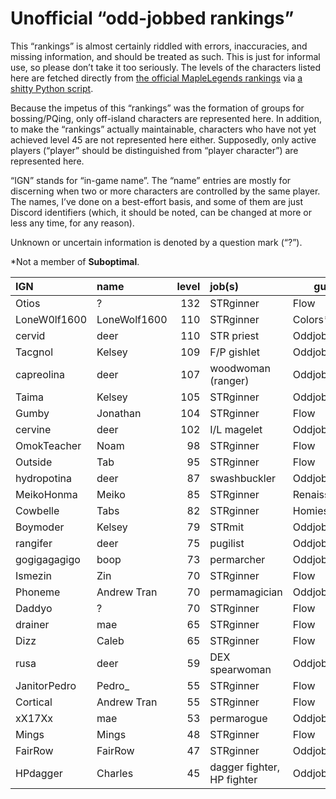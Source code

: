 # Unofficial “odd-jobbed rankings”

This “rankings” is almost certainly riddled with errors, inaccuracies, and
missing information, and should be treated as such. This is just for informal
use, so please don’t take it too seriously. The levels of the characters listed
here are fetched directly from [the official MapleLegends
rankings](https://maplelegends.com/ranking/all) via [a shitty Python
script](https://codeberg.org/oddjobs/odd-jobbed_rankings/src/branch/master/update.py).

Because the impetus of this “rankings” was the formation of groups for
bossing/PQing, only off-island characters are represented here. In addition, to
make the “rankings” actually maintainable, characters who have not yet achieved
level 45 are not represented here either. Supposedly, only active players
(“player” should be distinguished from “player character”) are represented
here.

“IGN” stands for “in-game name”. The “name” entries are mostly for discerning
when two or more characters are controlled by the same player. The names, I’ve
done on a best-effort basis, and some of them are just Discord identifiers
(which, it should be noted, can be changed at more or less any time, for any
reason).

Unknown or uncertain information is denoted by a question mark (“?”).

\*Not a member of <b>Suboptimal</b>.

| IGN        | name         | level | job(s)                 | guild         |
| :--------- | :----------- | ----: | :--------------------- | ------------- |
| Otios | ? | 132 | STRginner | Flow |
| LoneW0lf1600 | LoneWolf1600 | 110 | STRginner | Colors\* |
| cervid | deer | 110 | STR priest | Oddjobs |
| Tacgnol | Kelsey | 109 | F/P gishlet | Oddjobs |
| capreolina | deer | 107 | woodwoman (ranger) | Oddjobs |
| Taima | Kelsey | 105 | STRginner | Oddjobs |
| Gumby | Jonathan | 104 | STRginner | Flow |
| cervine | deer | 102 | I/L magelet | Oddjobs |
| OmokTeacher | Noam | 98 | STRginner | Flow |
| Outside | Tab | 95 | STRginner | Flow |
| hydropotina | deer | 87 | swashbuckler | Oddjobs |
| MeikoHonma | Meiko | 85 | STRginner | Renaissance\* |
| Cowbelle | Tabs | 82 | STRginner | Homies\* |
| Boymoder | Kelsey | 79 | STRmit | Oddjobs |
| rangifer | deer | 75 | pugilist | Oddjobs |
| gogigagagigo | boop | 73 | permarcher | Oddjobs |
| Ismezin | Zin | 70 | STRginner | Flow |
| Phoneme | Andrew Tran | 70 | permamagician | Oddjobs |
| Daddyo | ? | 70 | STRginner | Flow |
| drainer | mae | 65 | STRginner | Flow |
| Dizz | Caleb | 65 | STRginner | Flow |
| rusa | deer | 59 | DEX spearwoman | Oddjobs |
| JanitorPedro | Pedro\_ | 55 | STRginner | Flow |
| Cortical | Andrew Tran | 55 | STRginner | Flow |
| xX17Xx | mae | 53 | permarogue | Oddjobs |
| Mings | Mings | 48 | STRginner | Flow |
| FairRow | FairRow | 47 | STRginner | Oddjobs |
| HPdagger | Charles | 45 | dagger fighter, HP fighter | Oddjobs |
